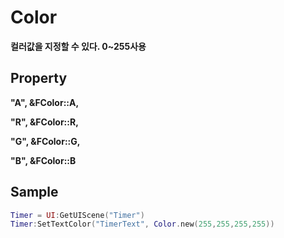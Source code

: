 # Color

**컬러값을 지정할 수 있다. 0~255사용**

## **Property**

**"A", &FColor::A,**

**"R", &FColor::R,**

**"G", &FColor::G,**

**"B", &FColor::B**

## **Sample**

```lua
Timer = UI:GetUIScene("Timer")
Timer:SetTextColor("TimerText", Color.new(255,255,255,255))
```

